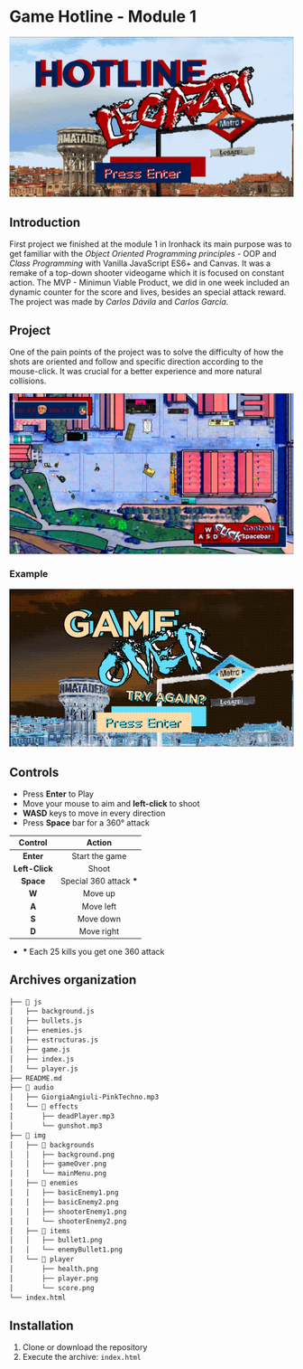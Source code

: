 # Game Hotline - Module 1

![project1-Game_00](https://github.com/carlos-garcia-dev/Ironhack-Bootcamp-Images/blob/main/project1-Videogame/Game_00.jpg)

## Introduction

First project we finished at the module 1 in Ironhack its main purpose was to get familiar with the _Object Oriented Programming principles_ - OOP and _Class Programming_ with Vanilla JavaScript ES6+ and Canvas.
It was a remake of a top-down shooter videogame which it is focused on constant action. The MVP - Minimun Viable Product, we did in one week included an dynamic counter for the score and lives, besides an special attack reward.
The project was made by _Carlos Dávila_ and _Carlos García_.

## Project

One of the pain points of the project was to solve the difficulty of how the shots are oriented and follow and specific direction according to the mouse-click. It was crucial for a better experience and more natural collisions.

![project1-Game_01](https://github.com/carlos-garcia-dev/Ironhack-Bootcamp-Images/blob/main/project1-Videogame/Game_01.jpg)

### Example

![project1-Game_animation](https://github.com/carlos-garcia-dev/Ironhack-Bootcamp-Images/blob/main/project1-Videogame/Game_animation.gif)

## Controls

- Press **Enter** to Play
- Move your mouse to aim and **left-click** to shoot
- **WASD** keys to move in every direction
- Press **Space** bar for a 360° attack

|    Control     |          Action           |
| :------------: | :-----------------------: |
|   **Enter**    |      Start the game       |
| **Left-Click** |           Shoot           |
|   **Space**    | Special 360 attack **\*** |
|     **W**      |          Move up          |
|     **A**      |         Move left         |
|     **S**      |         Move down         |
|     **D**      |        Move right         |

- **\*** Each 25 kills you get one 360 attack

## Archives organization

```bash
├── 📁 js
│   ├── background.js
│   ├── bullets.js
│   ├── enemies.js
│   ├── estructuras.js
│   ├── game.js
│   ├── index.js
│   └── player.js
├── README.md
├── 📁 audio
│   ├── GiorgiaAngiuli-PinkTechno.mp3
│   └── 📁 effects
│       ├── deadPlayer.mp3
│       └── gunshot.mp3
├── 📁 img
│   ├── 📁 backgrounds
│   │   ├── background.png
│   │   ├── gameOver.png
│   │   └── mainMenu.png
│   ├── 📁 enemies
│   │   ├── basicEnemy1.png
│   │   ├── basicEnemy2.png
│   │   ├── shooterEnemy1.png
│   │   └── shooterEnemy2.png
│   ├── 📁 items
│   │   ├── bullet1.png
│   │   └── enemyBullet1.png
│   └── 📁 player
│       ├── health.png
│       ├── player.png
│       └── score.png
└── index.html
```

## Installation

1. Clone or download the repository
2. Execute the archive: `index.html`
